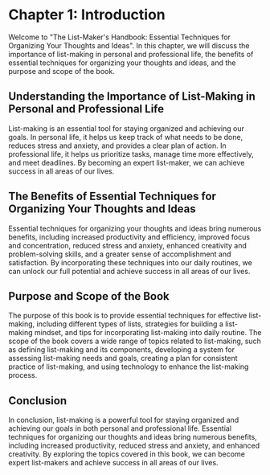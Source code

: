 Chapter 1: Introduction
=======================

Welcome to "The List-Maker's Handbook: Essential Techniques for Organizing Your Thoughts and Ideas". In this chapter, we will discuss the importance of list-making in personal and professional life, the benefits of essential techniques for organizing your thoughts and ideas, and the purpose and scope of the book.

Understanding the Importance of List-Making in Personal and Professional Life
-----------------------------------------------------------------------------

List-making is an essential tool for staying organized and achieving our goals. In personal life, it helps us keep track of what needs to be done, reduces stress and anxiety, and provides a clear plan of action. In professional life, it helps us prioritize tasks, manage time more effectively, and meet deadlines. By becoming an expert list-maker, we can achieve success in all areas of our lives.

The Benefits of Essential Techniques for Organizing Your Thoughts and Ideas
---------------------------------------------------------------------------

Essential techniques for organizing your thoughts and ideas bring numerous benefits, including increased productivity and efficiency, improved focus and concentration, reduced stress and anxiety, enhanced creativity and problem-solving skills, and a greater sense of accomplishment and satisfaction. By incorporating these techniques into our daily routines, we can unlock our full potential and achieve success in all areas of our lives.

Purpose and Scope of the Book
-----------------------------

The purpose of this book is to provide essential techniques for effective list-making, including different types of lists, strategies for building a list-making mindset, and tips for incorporating list-making into daily routine. The scope of the book covers a wide range of topics related to list-making, such as defining list-making and its components, developing a system for assessing list-making needs and goals, creating a plan for consistent practice of list-making, and using technology to enhance the list-making process.

Conclusion
----------

In conclusion, list-making is a powerful tool for staying organized and achieving our goals in both personal and professional life. Essential techniques for organizing our thoughts and ideas bring numerous benefits, including increased productivity, reduced stress and anxiety, and enhanced creativity. By exploring the topics covered in this book, we can become expert list-makers and achieve success in all areas of our lives.
